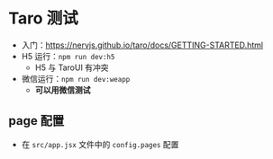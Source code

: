 # Taro 测试

- 入门：https://nervjs.github.io/taro/docs/GETTING-STARTED.html
- H5 运行：`npm run dev:h5`
  - H5 与 TaroUI 有冲突
- 微信运行：`npm run dev:weapp`
  - **可以用微信测试**

## page 配置
- 在 `src/app.jsx` 文件中的 `config.pages` 配置